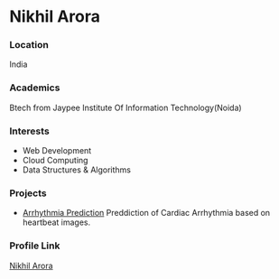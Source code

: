 # Nikhil Arora

### Location

India

### Academics

Btech from Jaypee Institute Of Information Technology(Noida)

### Interests

- Web Development
- Cloud Computing
- Data Structures & Algorithms

### Projects

- [Arrhythmia Prediction](https://github.com/nikhilarora068/arrhythmia-prediction.git) Preddiction of Cardiac Arrhythmia based on heartbeat images.

### Profile Link

[Nikhil Arora](https://github.com/nikhilarora068)
